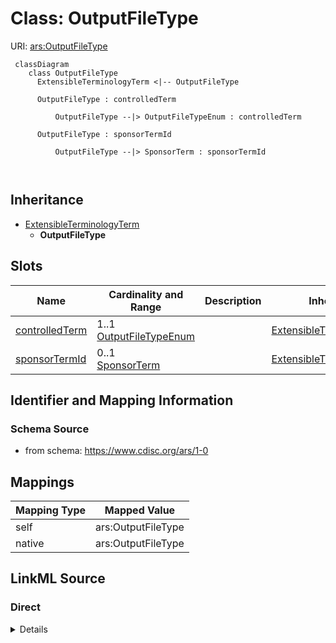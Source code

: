 # Class: OutputFileType



URI: [ars:OutputFileType](https://www.cdisc.org/ars/1-0/OutputFileType)



```mermaid
 classDiagram
    class OutputFileType
      ExtensibleTerminologyTerm <|-- OutputFileType
      
      OutputFileType : controlledTerm
        
          OutputFileType --|> OutputFileTypeEnum : controlledTerm
        
      OutputFileType : sponsorTermId
        
          OutputFileType --|> SponsorTerm : sponsorTermId
        
      
```





## Inheritance
* [ExtensibleTerminologyTerm](ExtensibleTerminologyTerm.md)
    * **OutputFileType**



## Slots

| Name | Cardinality and Range | Description | Inheritance |
| ---  | --- | --- | --- |
| [controlledTerm](controlledTerm.md) | 1..1 <br/> [OutputFileTypeEnum](OutputFileTypeEnum.md) |  | [ExtensibleTerminologyTerm](ExtensibleTerminologyTerm.md) |
| [sponsorTermId](sponsorTermId.md) | 0..1 <br/> [SponsorTerm](SponsorTerm.md) |  | [ExtensibleTerminologyTerm](ExtensibleTerminologyTerm.md) |









## Identifier and Mapping Information







### Schema Source


* from schema: https://www.cdisc.org/ars/1-0





## Mappings

| Mapping Type | Mapped Value |
| ---  | ---  |
| self | ars:OutputFileType |
| native | ars:OutputFileType |





## LinkML Source

<!-- TODO: investigate https://stackoverflow.com/questions/37606292/how-to-create-tabbed-code-blocks-in-mkdocs-or-sphinx -->

### Direct

<details>
```yaml
name: OutputFileType
from_schema: https://www.cdisc.org/ars/1-0
rank: 1000
is_a: ExtensibleTerminologyTerm
slot_usage:
  controlledTerm:
    name: controlledTerm
    domain_of:
    - ExtensibleTerminologyTerm
    range: OutputFileTypeEnum
    required: true
    value_presence: PRESENT
  sponsorTermId:
    name: sponsorTermId
    domain_of:
    - ExtensibleTerminologyTerm
    value_presence: ABSENT

```
</details>

### Induced

<details>
```yaml
name: OutputFileType
from_schema: https://www.cdisc.org/ars/1-0
rank: 1000
is_a: ExtensibleTerminologyTerm
slot_usage:
  controlledTerm:
    name: controlledTerm
    domain_of:
    - ExtensibleTerminologyTerm
    range: OutputFileTypeEnum
    required: true
    value_presence: PRESENT
  sponsorTermId:
    name: sponsorTermId
    domain_of:
    - ExtensibleTerminologyTerm
    value_presence: ABSENT
attributes:
  controlledTerm:
    name: controlledTerm
    from_schema: https://www.cdisc.org/ars/1-0
    rank: 1000
    alias: controlledTerm
    owner: OutputFileType
    domain_of:
    - ExtensibleTerminologyTerm
    range: OutputFileTypeEnum
    required: true
    value_presence: PRESENT
  sponsorTermId:
    name: sponsorTermId
    from_schema: https://www.cdisc.org/ars/1-0
    rank: 1000
    alias: sponsorTermId
    owner: OutputFileType
    domain_of:
    - ExtensibleTerminologyTerm
    range: SponsorTerm
    inlined: false
    value_presence: ABSENT

```
</details>